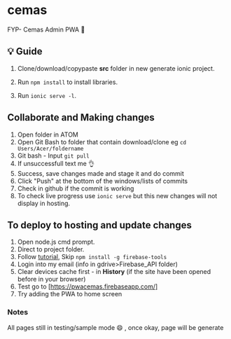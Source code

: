# cemas
FYP- Cemas Admin PWA 🚨

## 💡 Guide

1. Clone/download/copypaste **src** folder in new generate ionic project.

2. Run <code>npm install</code> to install libraries.

3. Run <code>ionic serve -l</code>.

## Collaborate and Making changes

1. Open folder in ATOM
2. Open Git Bash to folder that contain download/clone eg <code>cd Users/Acer/foldername</code>
3. Git bash - Input <code>git pull</code>
4. If unsuccessfull text me 👌
5. Success, save changes made and stage it and do commit
6. Click "Push" at the bottom of the windows/lists of commits
7. Check in github if the commit is working
8. To check live progress use <code>ionic serve</code> but this new changes will not display in hosting.

## To deploy to hosting and update changes 

1. Open node.js cmd prompt.
2. Direct to project folder.
3. Follow [tutorial](https://www.joshmorony.com/hosting-an-ionic-pwa-with-firebase-hosting/), Skip <code>npm install -g firebase-tools</code>
4. Login into my email (info in gdrive>Firebase_API folder)
5. Clear devices cache first - in **History** (if the site have been opened before in your browser)
6. Test go to [https://pwacemas.firebaseapp.com/]
7. Try adding the PWA to home screen

### Notes
All pages still in testing/sample mode 😄 , once okay, page will be generate



